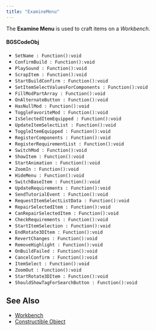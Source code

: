 ```yaml
---
title: "ExamineMenu"
---
```


The **Examine Menu** is used to craft items on a *Workbench*.


#### BGSCodeObj
* `SetName : Function():void`
* `ConfirmBuild : Function():void`
* `PlaySound : Function():void`
* `ScrapItem : Function():void`
* `StartBuildConfirm : Function():void`
* `SetItemSelectValuesForComponents : Function():void`
* `FillModPartArray : Function():void`
* `OnAlternateButton : Function():void`
* `HasNullMod : Function():void`
* `ToggleFavoriteMod : Function():void`
* `IsSelectedItemEquipped : Function():void`
* `UpdateItemSelectList : Function():void`
* `ToggleItemEquipped : Function():void`
* `RegisterComponents : Function():void`
* `RegisterRequirementList : Function():void`
* `SwitchMod : Function():void`
* `ShowItem : Function():void`
* `StartAnimation : Function():void`
* `ZoomIn : Function():void`
* `HideMenu : Function():void`
* `SwitchBaseItem : Function():void`
* `UpdateRequirements : Function():void`
* `SendTutorialEvent : Function():void`
* `RequestItemSelectListData : Function():void`
* `RepairSelectedItem : Function():void`
* `CanRepairSelectedItem : Function():void`
* `CheckRequirements : Function():void`
* `StartItemSelection : Function():void`
* `EndRotate3DItem : Function():void`
* `RevertChanges : Function():void`
* `RemoveHighlight : Function():void`
* `OnBuildFailed : Function():void`
* `CancelConfirm : Function():void`
* `ItemSelect : Function():void`
* `ZoomOut : Function():void`
* `StartRotate3DItem : Function():void`
* `ShouldShowTagForSearchButton : Function():void`


## See Also
- [Workbench](../workshop)
- [Constructible Object]()
